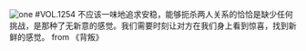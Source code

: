 ![one](http://image.wufazhuce.com/Fm2miEf40Edt_nSYBye4dqCJLADG)
#VOL.1254
不应该一味地追求安稳，能够扼杀两人关系的恰恰是缺少任何挑战，是那种了无新意的感觉。我们需要时刻让对方在我们身上看到惊喜，找到新鲜的感觉。 from 《背叛》